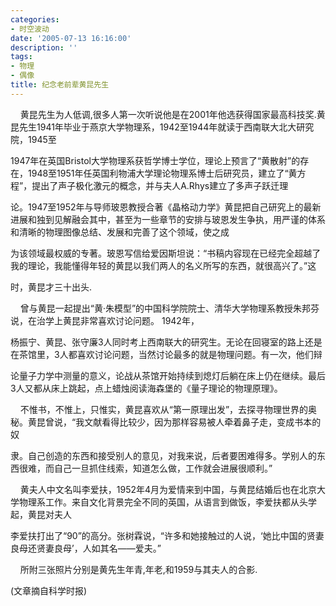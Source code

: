 ```yaml
---
categories:
- 时空波动
date: '2005-07-13 16:16:00'
description: ''
tags:
- 物理
- 偶像
title: 纪念老前辈黄昆先生
---
```

    黄昆先生为人低调,很多人第一次听说他是在2001年他选获得国家最高科技奖.黄昆先生1941年毕业于燕京大学物理系，1942至1944年就读于西南联大北大研究院，1945至

1947年在英国Bristol大学物理系获哲学博士学位，理论上预言了“黄散射”的存在，1948至1951年任英国利物浦大学理论物理系博士后研究员，建立了“黄方程”，提出了声子极化激元的概念，并与夫人A.Rhys建立了多声子跃迁理

论。1947至1952年与导师玻恩教授合著《晶格动力学》黄昆把自己研究上的最新进展和独到见解融会其中，甚至为一些章节的安排与玻恩发生争执，用严谨的体系和清晰的物理图像总结、发展和完善了这个领域，使之成

为该领域最权威的专著。玻恩写信给爱因斯坦说：“书稿内容现在已经完全超越了我的理论，我能懂得年轻的黄昆以我们两人的名义所写的东西，就很高兴了。”这

时，黄昆才三十出头.  


    曾与黄昆一起提出“黄·朱模型”的中国科学院院士、清华大学物理系教授朱邦芬说，在治学上黄昆非常喜欢讨论问题。 1942年，

杨振宁、黄昆、张守廉3人同时考上西南联大的研究生。无论在回寝室的路上还是在茶馆里，3人都喜欢讨论问题，当然讨论最多的就是物理问题。有一次，他们辩

论量子力学中测量的意义，论战从茶馆开始持续到熄灯后躺在床上仍在继续。最后3人又都从床上跳起，点上蜡烛阅读海森堡的《量子理论的物理原理》。  


    不惟书，不惟上，只惟实，黄昆喜欢从“第一原理出发”，去探寻物理世界的奥秘。黄昆曾说，“我文献看得比较少，因为那样容易被人牵着鼻子走，变成书本的奴

隶。自己创造的东西和接受别人的意见，对我来说，后者要困难得多。学别人的东西很难，而自己一旦抓住线索，知道怎么做，工作就会进展很顺利。”     


    黄夫人中文名叫李爱扶，1952年4月为爱情来到中国，与黄昆结婚后也在北京大学物理系工作。来自文化背景完全不同的英国，从语言到做饭，李爱扶都从头学起，黄昆对夫人

李爱扶打出了“90”的高分。张树霖说，“许多和她接触过的人说，‘她比中国的贤妻良母还贤妻良母’，人如其名——爱夫。”  


    所附三张照片分别是黄先生年青,年老,和1959与其夫人的合影.  


(文章摘自科学时报)  


